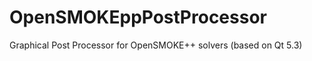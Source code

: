 OpenSMOKEppPostProcessor
========================

Graphical Post Processor for OpenSMOKE++ solvers (based on Qt 5.3)
